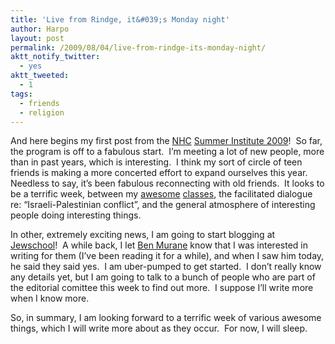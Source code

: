 ```yaml
---
title: 'Live from Rindge, it&#039;s Monday night'
author: Harpo
layout: post
permalink: /2009/08/04/live-from-rindge-its-monday-night/
aktt_notify_twitter:
  - yes
aktt_tweeted:
  - 1
tags:
  - friends
  - religion
---
```

And here begins my first post from the <a href="http://havurah.org" target="_blank">NHC</a> <a href="http://havurah.org/institute" target="_blank">Summer Institute 2009</a>!  So far, the program is off to a fabulous start.  I&#8217;m meeting a lot of new people, more than in past years, which is interesting.  I think my sort of circle of teen friends is making a more concerted effort to expand ourselves this year.  Needless to say, it&#8217;s been fabulous reconnecting with old friends.  It looks to be a terrific week, between my <a href="http://havurah.org/institute2009/courses/mitzvah-challah-bread-making-and-sacred-eating" target="_blank">awesome</a> <a href="http://havurah.org/institute2009/courses/shabbat-land-shemitah-21st-century" target="_blank">classes</a>, the facilitated dialogue re: &#8220;Israeli-Palestinian conflict&#8221;, and the general atmosphere of interesting people doing interesting things.

In other, extremely exciting news, I am going to start blogging at <a href="http://jewschool.com" target="_blank">Jewschool</a>!  A while back, I let <a href="http://judaismwithoutborders.org" target="_blank">Ben Murane</a> know that I was interested in writing for them (I&#8217;ve been reading it for a while), and when I saw him today, he said they said yes.  I am uber-pumped to get started.  I don&#8217;t really know any details yet, but I am going to talk to a bunch of people who are part of the editorial comittee this week to find out more.  I suppose I&#8217;ll write more when I know more.

So, in summary, I am looking forward to a terrific week of various awesome things, which I will write more about as they occur.  For now, I will sleep.
